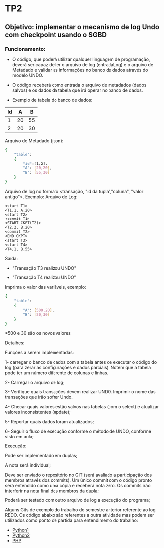# TP2

## Objetivo: implementar o mecanismo de log Undo com checkpoint usando o SGBD 

### Funcionamento: 

- O código, que poderá utilizar qualquer linguagem de programação, deverá ser capaz de ler o arquivo de log (entradaLog) e o arquivo de Metadado e validar as informações no banco de dados através do modelo UNDO. 

- O código receberá como entrada o arquivo de metadados (dados salvos) e os dados da tabela que irá operar no banco de dados. 

- Exemplo de tabela do banco de dados: 

|Id|A|B|
|--|--|--|
|1 |20|55|
|2 |20|30|

Arquivo de Metadado (json): 
```bash
{  
    "table": 
    {
        "id":[1,2],
        "A": [20,20],
        "B": [55,30]
    }
}
```

Arquivo de log no formato <transação, "id da tupla","coluna", "valor antigo">. Exemplo:
Arquivo de Log: 
```
<start T1>
<T1,1, A,20>
<start T2>
<commit T1>
<START CKPT(T2)>
<T2,2, B,20>	
<commit T2>
<END CKPT>
<start T3>
<start T4>
<T4,1, B,55>
```

Saída: 

- "Transação T3 realizou UNDO"

- "Transação T4 realizou UNDO"

Imprima o valor das variáveis, exemplo:

```bash
{  
    "table": 
    {
        "A": [500,20],
        "B": [20,30]
    }
} 
```

*500 e 30 são os novos valores 

Detalhes:

Funções a serem implementadas:

1- carregar o banco de dados com a tabela antes de executar o código do log (para zerar as configurações e dados parciais). Notem que a tabela pode ter um número diferente de colunas e linhas. 

2- Carregar o arquivo de log;

3- Verifique quais transações devem realizar UNDO. Imprimir o nome das transações que irão sofrer Undo. 

4- Checar quais valores estão salvos nas tabelas (com o select) e atualizar valores inconsistentes (update);

5- Reportar quais dados foram atualizados;

6- Seguir o fluxo de execução conforme o método de UNDO, conforme visto em aula; 

Execução:

Pode ser implementado em duplas;

A nota será individual;

Deve ser enviado o repositório no GIT (será avaliado a participação dos membros através dos commits). Um único commit com o código pronto será entendido como uma cópia e receberá nota zero.  Os commits irão interferir na nota final dos membros da dupla;

Poderá ser testado com outro arquivo de log a execução do programa;

Alguns Gits de exemplo do trabalho do semestre anterior referente ao log REDO. Os código abaixo são referentes a outra atividade mas podem ser utilizados como ponto de partida para entendimento do trabalho:
- [Python1](https://github.com/letyrsl/trabalho-log-bd2)
- [Python2](https://github.com/Dutraz/db-log-redo)
- [PHP](https://github.com/vieir4ndo/log-redo-tool)
